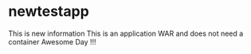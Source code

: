 # newtestapp
This is new information
This is an application WAR and does not need a container
Awesome Day !!!
